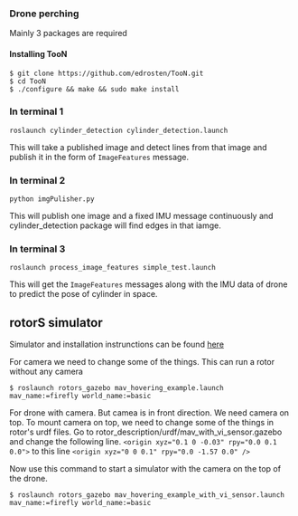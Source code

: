 ### Drone perching

Mainly 3 packages are required

#### Installing TooN

```
$ git clone https://github.com/edrosten/TooN.git
$ cd TooN
$ ./configure && make && sudo make install
```

### In terminal 1

```
roslaunch cylinder_detection cylinder_detection.launch
```
This will take a published image and detect lines from that image and publish it in the form of ```ImageFeatures``` message.

### In terminal 2

```
python imgPulisher.py
```
This will publish one image and a fixed IMU message continuously and cylinder_detection package will find edges in that iamge.

### In terminal 3

```
roslaunch process_image_features simple_test.launch
```
 This will get the ```ImageFeatures``` messages along with the IMU data of drone to predict the pose of cylinder in space.


## rotorS simulator

Simulator and installation instrunctions can be found [here](https://github.com/ethz-asl/rotors_simulator)

For camera we need to change some of the things. 
This can run a rotor without any camera
```
$ roslaunch rotors_gazebo mav_hovering_example.launch mav_name:=firefly world_name:=basic
```
For drone with camera. But camea is in front direction. We need camera on top.
To mount camera on top, we need to change some of the things in rotor's urdf files. Go to rotor_description/urdf/mav_with_vi_sensor.gazebo and change the following line.
```<origin xyz="0.1 0 -0.03" rpy="0.0 0.1 0.0">``` to this line ```<origin xyz="0 0 0.1" rpy="0.0 -1.57 0.0" />```

Now use this command to start a simulator with the camera on the top of the drone.
```
$ roslaunch rotors_gazebo mav_hovering_example_with_vi_sensor.launch mav_name:=firefly world_name:=basic
```
